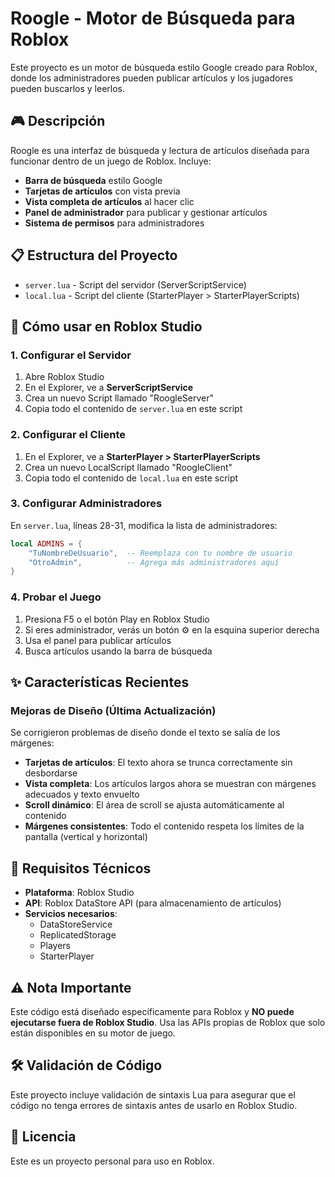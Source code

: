 # Roogle - Motor de Búsqueda para Roblox

Este proyecto es un motor de búsqueda estilo Google creado para Roblox, donde los administradores pueden publicar artículos y los jugadores pueden buscarlos y leerlos.

## 🎮 Descripción

Roogle es una interfaz de búsqueda y lectura de artículos diseñada para funcionar dentro de un juego de Roblox. Incluye:

- **Barra de búsqueda** estilo Google
- **Tarjetas de artículos** con vista previa
- **Vista completa de artículos** al hacer clic
- **Panel de administrador** para publicar y gestionar artículos
- **Sistema de permisos** para administradores

## 📋 Estructura del Proyecto

- `server.lua` - Script del servidor (ServerScriptService)
- `local.lua` - Script del cliente (StarterPlayer > StarterPlayerScripts)

## 🚀 Cómo usar en Roblox Studio

### 1. Configurar el Servidor

1. Abre Roblox Studio
2. En el Explorer, ve a **ServerScriptService**
3. Crea un nuevo Script llamado "RoogleServer"
4. Copia todo el contenido de `server.lua` en este script

### 2. Configurar el Cliente

1. En el Explorer, ve a **StarterPlayer > StarterPlayerScripts**
2. Crea un nuevo LocalScript llamado "RoogleClient"
3. Copia todo el contenido de `local.lua` en este script

### 3. Configurar Administradores

En `server.lua`, líneas 28-31, modifica la lista de administradores:

```lua
local ADMINS = {
    "TuNombreDeUsuario",  -- Reemplaza con tu nombre de usuario
    "OtroAdmin",          -- Agrega más administradores aquí
}
```

### 4. Probar el Juego

1. Presiona F5 o el botón Play en Roblox Studio
2. Si eres administrador, verás un botón ⚙️ en la esquina superior derecha
3. Usa el panel para publicar artículos
4. Busca artículos usando la barra de búsqueda

## ✨ Características Recientes

### Mejoras de Diseño (Última Actualización)

Se corrigieron problemas de diseño donde el texto se salía de los márgenes:

- **Tarjetas de artículos**: El texto ahora se trunca correctamente sin desbordarse
- **Vista completa**: Los artículos largos ahora se muestran con márgenes adecuados y texto envuelto
- **Scroll dinámico**: El área de scroll se ajusta automáticamente al contenido
- **Márgenes consistentes**: Todo el contenido respeta los límites de la pantalla (vertical y horizontal)

## 🔧 Requisitos Técnicos

- **Plataforma**: Roblox Studio
- **API**: Roblox DataStore API (para almacenamiento de artículos)
- **Servicios necesarios**:
  - DataStoreService
  - ReplicatedStorage
  - Players
  - StarterPlayer

## ⚠️ Nota Importante

Este código está diseñado específicamente para Roblox y **NO puede ejecutarse fuera de Roblox Studio**. Usa las APIs propias de Roblox que solo están disponibles en su motor de juego.

## 🛠️ Validación de Código

Este proyecto incluye validación de sintaxis Lua para asegurar que el código no tenga errores de sintaxis antes de usarlo en Roblox Studio.

## 📝 Licencia

Este es un proyecto personal para uso en Roblox.
